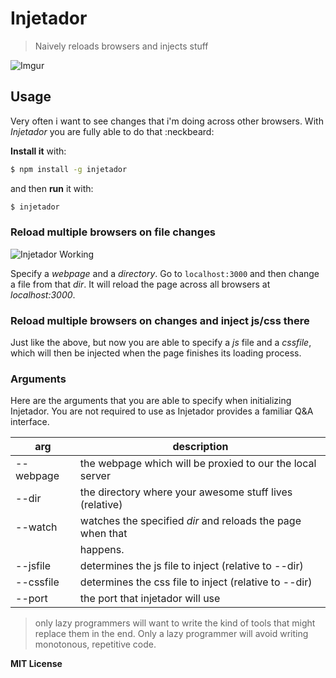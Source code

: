 # Injetador

> Naively reloads browsers and injects stuff

![Imgur](http://i.imgur.com/6fUHVC3.png)

## Usage

Very often i want to see changes that i'm doing across other browsers. With *Injetador* you are fully able to do that :neckbeard:

**Install it** with:

```bash
$ npm install -g injetador
```

and then **run** it with:

```bash
$ injetador
```

### Reload multiple browsers on file changes

![Injetador Working](http://i.imgur.com/tZTxYFK.gif)

Specify a *webpage* and a *directory*. Go to `localhost:3000` and then change a file from that *dir*. It will reload the page across all browsers at *localhost:3000*.

### Reload multiple browsers on changes and inject js/css there

Just like the above, but now you are able to specify a *js* file and a *cssfile*, which will then be injected when the page finishes its loading process.

### Arguments

Here are the arguments that you are able to specify when initializing Injetador. You are not required to use as Injetador provides a familiar Q&A interface.

|    arg    |                        description                         |
| --------- | ---------------------------------------------------------- |
| --webpage | the webpage which will be proxied to our the local server  |
| --dir     | the directory where your awesome stuff lives (relative)    |
| --watch   | watches the specified *dir* and reloads the page when that |
|           | happens.                                                   |
| --jsfile  | determines the js file to inject (relative to --dir)       |
| --cssfile | determines the css file to inject (relative to --dir)      |
| --port    | the port that injetador will use                           |


> only lazy programmers will want to write the kind of tools that might replace them in the end. Only a lazy programmer will avoid writing monotonous, repetitive code.


**MIT License**
